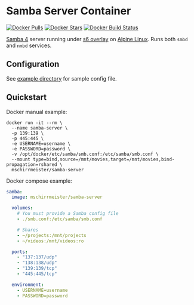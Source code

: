 # Samba Server Container

[![Docker Pulls](https://img.shields.io/docker/pulls/mschirrmeister/samba-server.svg)](https://hub.docker.com/r/mschirrmeister/samba-server/)
[![Docker Stars](https://img.shields.io/docker/stars/mschirrmeister/samba-server.svg)](https://hub.docker.com/r/mschirrmeister/samba-server/)
[![Docker Build Status](https://github.com/mschirrmeister/docker-samba-server/actions/workflows/build.yml/badge.svg)](https://github.com/mschirrmeister/docker-samba-server/actions)

[Samba 4](https://www.samba.org/) server running under [s6 overlay](https://github.com/just-containers/s6-overlay) on [Alpine Linux](https://hub.docker.com/_/alpine/). Runs both `smbd` and `nmbd` services.

## Configuration

See [example directory](https://github.com/mschirrmeister/docker-samba-server/tree/master/example) for sample config file.

## Quickstart

Docker manual example:

    docker run -it --rm \
      --name samba-server \
      -p 139:139 \
      -p 445:445 \
      -e USERNAME=username \
      -e PASSWORD=password \
      -v /opt/docker/etc/samba/smb.conf:/etc/samba/smb.conf \
      --mount type=bind,source=/mnt/movies,target=/mnt/movies,bind-propagation=rshared \
      mschirrmeister/samba-server

Docker compose example:

```yml
samba:
  image: mschirrmeister/samba-server

  volumes:
    # You must provide a Samba config file
    - ./smb.conf:/etc/samba/smb.conf

    # Shares
    - ~/projects:/mnt/projects
    - ~/videos:/mnt/videos:ro

  ports:
    - "137:137/udp"
    - "138:138/udp"
    - "139:139/tcp"
    - "445:445/tcp"

  environment:
    - USERNAME=username
    - PASSWORD=password
```

